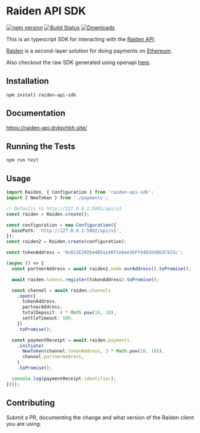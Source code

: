 # Raiden API SDK

[![npm version](https://badge.fury.io/js/raiden-api-sdk.svg)](https://badge.fury.io/js/raiden-api-sdk)
[![Build Status](https://travis-ci.com/drdgvhbh/raiden-api-sdk.svg?branch=master)](https://travis-ci.com/drdgvhbh/raiden-api-sdk)
[![Downloads](https://img.shields.io/npm/dt/raiden-api-sdk)](https://img.shields.io/npm/dt/raiden-api-sdk)

This is an typescript SDK for interacting with the [Raiden API](https://raiden-network.readthedocs.io/en/latest/rest_api.html).

[Raiden](https://raiden.network) is a second-layer solution for doing payments on [Ethereum](https://www.ethereum.org/).

Also checkout the raw SDK generated using openapi [here](https://github.com/drdgvhbh/raiden-openapi-sdk).

## Installation

`npm install raiden-api-sdk`

## Documentation

https://raiden-api.drdgvhbh.site/

## Running the Tests

`npm run test`

## Usage

```typescript
import Raiden, { Configuration } from 'raiden-api-sdk';
import { NewToken } from './payments';

// Defaults to http://127.0.0.1:5001/api/v1
const raiden = Raiden.create();

const configuration = new Configuration({
  basePath: 'http://127.0.0.1:5002/api/v1',
});
const raiden2 = Raiden.create(configuration);

const tokenAddress = '0x022E292b44B5a146F2e8ee36Ff44D3dd863C915c';

(async () => {
  const partnerAddress = await raiden2.node.ourAddress().toPromise();

  await raiden.tokens.register(tokenAddress).toPromise();

  const channel = await raiden.channels
    .open({
      tokenAddress,
      partnerAddress,
      totalDeposit: 6 * Math.pow(10, 18),
      settleTimeout: 500,
    })
    .toPromise();

  const paymentReceipt = await raiden.payments
    .initiate(
      NewToken(channel.tokenAddress, 3 * Math.pow(10, 18)),
      channel.partnerAddress,
    )
    .toPromise();

  console.log(paymentReceipt.identifier);
})();
```

## Contributing

Submit a PR, documenting the change and what version of the Raiden client you are using.
